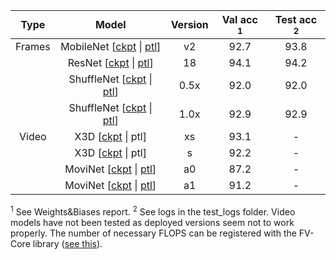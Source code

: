 |  Type  |                            Model                             | Version | Val acc <sup>1</sup> | Test acc <sup>2</sup> |
| :----: | :----------------------------------------------------------: | :-----: | :-----: | :------: |
| Frames | MobileNet [[ckpt](https://github.com/pau-fabregat/quantization/blob/main/qat_checkpoints/qat_mobilenet_v2.ckpt) \| [ptl](https://github.com/pau-fabregat/quantization/blob/main/deployed_models/mobilenetv2_456_256_bs32.ptl)] |   v2    |  92.7   |   93.8   |
|        | ResNet  [[ckpt](https://github.com/pau-fabregat/quantization/blob/main/qat_checkpoints/qat_resnet_18.ckpt) \| [ptl](https://github.com/pau-fabregat/quantization/blob/main/deployed_models/resnet18_456_256_bs32.ptl)] |   18    |  94.1   |   94.2   |
|        | ShuffleNet [[ckpt](https://github.com/pau-fabregat/quantization/blob/main/qat_checkpoints/qat_shufflenet_05.ckpt) \| [ptl](https://github.com/pau-fabregat/quantization/blob/main/deployed_models/shufflenet05_456_256_bs32.ptl)] |  0.5x   |  92.0   |   92.0   |
|        | ShuffleNet [[ckpt](https://github.com/pau-fabregat/quantization/blob/main/qat_checkpoints/qat_shufflenet_10.ckpt) \| [ptl](https://github.com/pau-fabregat/quantization/blob/main/deployed_models/shufflenet10_456_256_bs32.ptl)] |  1.0x   |  92.9   |   92.9   |
| Video  | X3D  [[ckpt](https://github.com/pau-fabregat/quantization/blob/main/qat_checkpoints/qat_x3d_xs.ckpt) \| ptl] |   xs    |  93.1   |    -     |
|        | X3D  [[ckpt](https://github.com/pau-fabregat/quantization/blob/main/qat_checkpoints/qat_x3d_s.ckpt) \| ptl] |    s    |  92.2   |    -     |
|        | MoviNet  [[ckpt](https://github.com/pau-fabregat/quantization/blob/main/qat_checkpoints/qat_movinet_a0.ckpt) \| [ptl](https://github.com/pau-fabregat/quantization/blob/main/deployed_models/movinet_a0_1s6f.ptl)] |   a0    |  87.2   |    -     |
|        | MoviNet  [[ckpt](https://github.com/pau-fabregat/quantization/blob/main/qat_checkpoints/qat_movinet_a1.ckpt) \| [ptl](https://github.com/pau-fabregat/quantization/blob/main/deployed_models/movinet_a1_1s6f.ptl)] |   a1    |  91.2   |    -     |

<sup>1</sup> See Weights&Biases report.
<sup>2</sup> See logs in the test_logs folder. Video models have not been tested as deployed versions seem not to work properly.
The number of necessary FLOPS can be registered with the FV-Core library ([see this](https://github.com/facebookresearch/fvcore/blob/main/docs/flop_count.md)).
